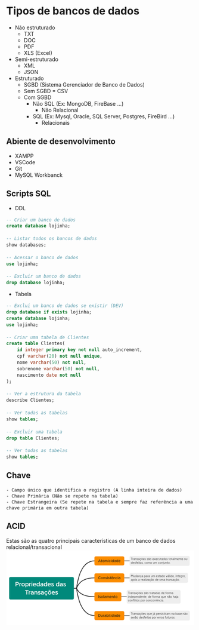 # Tipos de bancos de dados
- Não estruturado
  - TXT
  - DOC
  - PDF
  - XLS (Excel)
- Semi-estruturado
  - XML
  - JSON
- Estruturado
	- SGBD (Sistema Gerenciador de Banco de Dados)
	- Sem SGBD = CSV
	- Com SGBD
		- Não SQL (Ex: MongoDB, FireBase ...)
			- Não Relacional
		- SQL (Ex: Mysql, Oracle, SQL Server, Postgres, FireBird ...)
			- Relacionais
## Abiente de desenvolvimento
- XAMPP
- VSCode
- Git
- MySQL Workbanck

## Scripts SQL

- DDL

```sql
-- Criar um banco de dados
create database lojinha;

-- Listar todos os bancos de dados
show databases;

-- Acessar o banco de dados
use lojinha;

-- Excluir um banco de dados
drop database lojinha;
```

- Tabela

```sql
-- Exclui um banco de dados se existir (DEV)
drop database if exists lojinha;
create database lojinha;
use lojinha;

-- Criar uma tabela de Clientes
create table Clientes(
    id integer primary key not null auto_increment,
    cpf varchar(20) not null unique,
    nome varchar(50) not null,
    sobrenome varchar(50) not null,
    nascimento date not null
);

-- Ver a estrutura da tabela
describe Clientes;

-- Ver todas as tabelas
show tables;

-- Excluir uma tabela
drop table Clientes;

-- Ver todas as tabelas
show tables;
```

## Chave
	- Campo único que identifica o registro (A linha inteira de dados)
	- Chave Primária (Não se repete na tabela)
	- Chave Estrangeira (Se repete na tabela e sempre faz referência a uma chave primária em outra tabela)

## ACID
Estas são as quatro principais características de um banco de dados relacional/transacional
![acid](./acid.png)